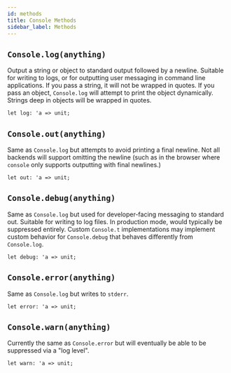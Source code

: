 ```yaml
---
id: methods
title: Console Methods
sidebar_label: Methods
---
```


## `Console.log(anything)`
Output a string or object to standard output followed by a newline. Suitable
for writing to logs, or for outputting user messaging in command line
applications. If you pass a string, it will not be wrapped in quotes. If you
pass an object, `Console.log` will attempt to print the object dynamically.
Strings deep in objects will be wrapped in quotes.

```reason
let log: 'a => unit;
```

## `Console.out(anything)`

Same as `Console.log` but attempts to avoid printing a final newline. Not all
backends will support omitting the newline (such as in the browser where
`console` only supports outputting with final newlines.)

```reason
let out: 'a => unit;
```

## `Console.debug(anything)`
Same as `Console.log` but used for developer-facing messaging to standard out.
Suitable for writing to log files. In production mode, would typically be
suppressed entirely. Custom `Console.t` implementations may implement custom
behavior for `Console.debug` that behaves differently from `Console.log`.

```reason
let debug: 'a => unit;
```

## `Console.error(anything)`
Same as `Console.log` but writes to `stderr`.

```reason
let error: 'a => unit;
```

## `Console.warn(anything)`

Currently the same as `Console.error` but will eventually be able to be
suppressed via a "log level".

```reason
let warn: 'a => unit;
```
